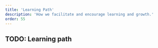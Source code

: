 ```yaml
---
title: 'Learning Path'
description: 'How we facilitate and encourage learning and growth.'
order: 55
---
```


## TODO: Learning path
